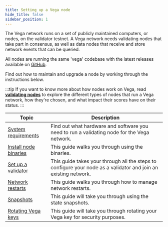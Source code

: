 ```yaml
---
title: Setting up a Vega node
hide_title: false
sidebar_position: 1
---
```

The Vega network runs on a set of publicly maintained computers, or nodes, on the validator testnet. A Vega network needs validating nodes that take part in consensus, as well as data nodes that receive and store network events that can be queried.

All nodes are running the same 'vega' codebase with the latest releases available on [GitHub](https://github.com/vegaprotocol/vega).

Find out how to maintain and upgrade a node by working through the instructions below.

:::tip
If you want to know  more about how nodes work on Vega, read **[validating nodes](../concepts/vega-chain#validating-nodes)** to explore the different types of nodes that run a Vega network, how they're chosen, and what impact their scores have on their status. 
:::

| Topic                                                                 |  Description                                                                                                        |
| ----------------------------------------------------------------------| -------------------------------------------------------------------------------------------------------- |
| [System requirements](./system-requirements.md)                               | Find out what hardware and software you need to run a validating node for the Vega network. |
| [Install node binaries](./install.md)                               | This guide walks you through using the binaries. |
| [Set up a validator](./setup-validator.md)                               | This guide takes your through all the steps to configure your node as a validator and join an existing network. |
| [Network restarts](./network-restarts.md)                               | This guide walks you through how to manage network restarts. |
| [Snapshots](./snapshots.md)                               | This guide will take you through using the state snapshots. |
| [Rotating Vega keys](./key-rotation.md)                               | This guide will take you through rotating your Vega key for security purposes. |
